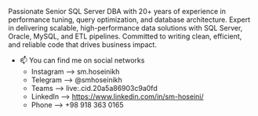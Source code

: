 Passionate Senior SQL Server DBA with 20+ years of experience in performance tuning, query optimization, and database architecture. Expert in delivering scalable, high-performance data solutions with SQL Server, Oracle, MySQL, and ETL pipelines. Committed to writing clean, efficient, and reliable code that drives business impact.
- 📫 You can find me on social networks
   * Instagram --> sm.hoseinikh
   * Telegram  --> @smhoseinikh
   * Teams     --> live:.cid.20a5a86903c9a0fd
   * LinkedIn  --> https://www.linkedin.com/in/sm-hoseini/
   * Phone     --> +98 918 363 0165

<!---
mhoseinikh/mhoseinikh is a ✨ special ✨ repository because its `README.md` (this file) appears on your GitHub profile.
You can click the Preview link to take a look at your changes.
--->
